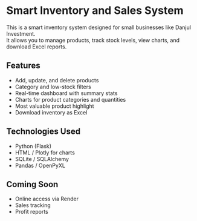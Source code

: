 # Smart Inventory and Sales System

This is a smart inventory system designed for small businesses like Danjul Investment.  
It allows you to manage products, track stock levels, view charts, and download Excel reports.

## Features
- Add, update, and delete products
- Category and low-stock filters
- Real-time dashboard with summary stats
- Charts for product categories and quantities
- Most valuable product highlight
- Download inventory as Excel

## Technologies Used
- Python (Flask)
- HTML / Plotly for charts
- SQLite / SQLAlchemy
- Pandas / OpenPyXL

## Coming Soon
- Online access via Render
- Sales tracking
- Profit reports
